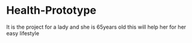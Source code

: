 # Health-Prototype
It is the project for a lady and she is 65years old this will help her for her easy lifestyle

